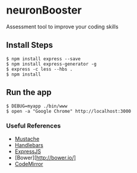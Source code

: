 # neuronBooster
Assessment tool to improve your coding skills

## Install Steps
```
$ npm install express --save
$ npm install express-generator -g
$ express -c less --hbs .
$ npm install
```

## Run the app
```
$ DEBUG=myapp ./bin/www
$ open -a "Google Chrome" http://localhost:3000
```

### Useful References
- [Mustache](https://mustache.github.io/)
- [Handlebars](http://handlebarsjs.com/)
- [ExpressJS](http://expressjs.com/)
- [Bower][http://bower.io/]
- [CodeMirror](http://codemirror.net/)

